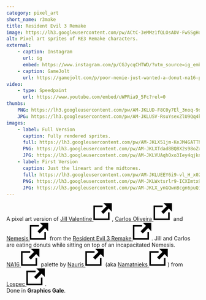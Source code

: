 ```yaml
---
category: pixel_art
short_name: r3make
title: Resident Evil 3 Remake
image: https://lh3.googleusercontent.com/pw/ACtC-3eMMz1fQLOsADV-FwSSgHdeMii8i1HDBCAo7E0I-Py9dO2CKDJ4OUYRTzxZYFghBGgvJSBT4xLQ_on2sS7Y3A3R4SCNBVitdulNdZRNurJ5cgPzRa5xCZT3tta-TWsCdho2QocfFIlD4-EXZj3r5-73=w1200-h630-no?authuser=0
alt: Pixel art sprites of RE3 Remake characters.
external:
    - caption: Instagram
      url: ig
      embed: https://www.instagram.com/p/CGJycqCHTWD/?utm_source=ig_embed&amp;utm_campaign=loading
    - caption: GameJolt
      url: https://gamejolt.com/p/poor-nemie-just-wanted-a-donut-na16-palette-by-nauris-aka-nam-mx2b8wda
video:
    - type: Speedpaint
      url: https://www.youtube.com/embed/uWPRia9_5Fc?rel=0
thumbs:
    PNG: https://lh3.googleusercontent.com/pw/AM-JKLUD-F8C0y7El_3noq-9db1MweaeYFOVWaHusZt7faEao-xOjtd2YXCM0Tftz26s5qCg0bu14q3u79Q1O61leZfaJuJenZSPzsWv961cyVcawNFPtfCVYf9hI3zAUo4VF_1rnjzJ-bh3A4Ozs2132nR4
    JPG: https://lh3.googleusercontent.com/pw/AM-JKLUSV-RsuYsexZlU9Qq4kbr3SWW85NhJJ9sFi9xmAZwMGfqL45Jc5OtRyynooHz_QbzkF-sfs7fVLkHy0r1O5uRDqBc-I9h4vwZ8QctUiFxURaW1O7OxrtcD3E43OoAdiCGcOwUWMOWdfK-do5peeEV1
images:
    - label: Full Version
      caption: Fully rendered sprites.
      full: https://lh3.googleusercontent.com/pw/AM-JKLX51jm-KeJM4GATThhq1POXQsHnlZ3ILRiS58kAnoFcLVZ0VLg77MkangH2YF1A7odSwo6vCMj8bIwRRWQdHRmB6ZB5ukG17VuIgXBhVv9Q-tjpYARAh3Pft2pVlY_pZgyy5BIAItBuZGsqCAwgBKNK=s1080
      PNG: https://lh3.googleusercontent.com/pw/AM-JKLXTdad8BQ8X2s98oZx1GRz86KHNlFU6iyeTPSK41by9YspF1Go1l5fnC6xxovAp9g9uRuSf8FYxj8XIzkE6q-hFN6WtmuOSnhjlzIZ4X58cx2zJ-gk3wRy_BgvARl_NyYd_xVxQiJ6dkGWUUKS-WdEo
      JPG: https://lh3.googleusercontent.com/pw/AM-JKLVUAqhOxo3Iey4qjknc7Jcp18MhTbw4aNL-NKwMeFaxtiu6UwJ4wlPbGve-vooefIEDacufvpOplY7n3EUstCB8fjswfiJpxnDfjl-f0hfMM9XqkMywIVtvRoeA8fCnhrBzzjPDSuo-HDIYcxEtv4WK
    - label: First Version
      caption: Just the lineart and the midtones.
      full: https://lh3.googleusercontent.com/pw/AM-JKLUEEY6i9-vl_H_x02v7L-FG2aeV5ua4Y-hS0gwGIXxDa01ykJQE7b-2w4fZRntYF9DOOgMgZi2LW_ESycFMWWaiLJSK6w-1ebrf-uGVlr8480sIqclCLKp0D1RGP4rCvmqXfuRCnrDp9I5KI7EoS7ZW=s1080
      PNG: https://lh3.googleusercontent.com/pw/AM-JKLWxtsrlr9-ICXImtx9yvxq3rT_pTv03cdMBMZsTPKZslbhLrl4gj2Aayf8LVsYvF0YgmHJvYfnwrTEIk50wsI9d3IfjgHECMJDpbCetoU_sfkaTO9KOmNR-Xn-ef5cqxg4ggcjrVFCI_Hkh7BkMrscw
      JPG: https://lh3.googleusercontent.com/pw/AM-JKLX_ynGQwnBcgn6puQi3sqwm5svtSDGvBWFwN9_ry_O6wcNgnXdaRRy-COp9GuB07qOdnNTCOeKle6uJjDAq2c5UY4QUGVPyeRrrhVnCL_-PvzSVG5UWQvhasN_OvZM3K8Jhzf-MuE_sdPtTTcvXD7sD
---
```


A pixel art version of [Jill Valentine <img src="/assets/images/icons/external.svg" alt="External Link" class="external-icon">](https://residentevil.fandom.com/wiki/Jill_Valentine), [Carlos Oliveira <img src="/assets/images/icons/external.svg" alt="External Link" class="external-icon">](https://residentevil.fandom.com/wiki/Carlos_Oliveira) and [Nemesis <img src="/assets/images/icons/external.svg" alt="External Link" class="external-icon">](https://residentevil.fandom.com/wiki/Nemesis-T_Type) from the [Resident Evil 3 Remake <img src="/assets/images/icons/external.svg" alt="External Link" class="external-icon">](https://www.residentevil.com/re3/us/). Jill and Carlos are eating donuts while sitting on top of an incapacitated Nemesis.  
[NA16 <img src="/assets/images/icons/external.svg" alt="External Link" class="external-icon">](https://lospec.com/palette-list/na16) palette by [Nauris <img src="/assets/images/icons/external.svg" alt="External Link" class="external-icon">](https://lospec.com/namatnieks) (aka [Namatnieks <img src="/assets/images/icons/external.svg" alt="External Link" class="external-icon">](https://patreon.com/Namatnieks)) from [Lospec <img src="/assets/images/icons/external.svg" alt="External Link" class="external-icon">](https://lospec.com/).  
Done in **Graphics Gale**.
